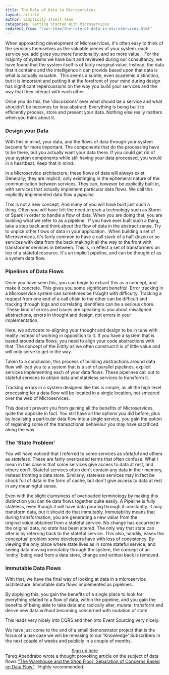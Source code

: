 ```yaml
---
title: The Role of Data in Microservices
layout: article
author: Simplicity Itself Team
categories: Getting Started With Microservices
redirect_from: "/our-team/the-role-of-data-in-microservices.html"
---
```

When approaching development of Microservices, it's often easy to think of the services themselves as the valuable pieces of your system. each service you add gives you more functionality, and so more value.   For the majority of systems we have built and reviewed during our consultancy, we have found that the system itself is of fairly marginal value. Instead, the data that it contains and the intelligence it can provide based upon that data is what is actually valuable.  This seems a subtle, even academic distinction, but it is important and putting it at the forefront of your mind during design has significant repercussions on the way you build your services and the way that they interact with each other.

Once you do this, the 'discussions' over what should be a service and what shouldn't be becomes far less abstract. Everything is being built to efficiently process, store and present your data. Nothing else really matters when you think about it.
<h3>Design your Data</h3>
With this in mind, your data, and the flows of data through your system become far more important. The components that do the processing have to be there, but you actually want your data there. If you could get rid of your system components while still having your data processed, you would in a heartbeat. Keep that in mind.

In a Microservice architecture, these flows of data will always exist. Generally, they are implicit, only existinging in the ephemeral nature of the communication between services. They can, however be explicitly built in, with services that actually implement particular data flows. We call this explicitly implemented data flow a <em>pipeline.</em>

This is not a new concept, And many of you will have built just such a thing. Often you will have felt the need to grab a technology such as Storm or Spark in order to handle a flow of data. When you are doing that, you are building what we refer to as a pipeline.  If you have ever built such a thing, take a step back and think about the flow of data in the abstract sense. Try to unpick other flows of data in your application.  When building a set of Microservices, it's fairly common to have a call stack of a half dozen or so services with data from the back making it all the way to the front with transformer services in between. This is, in effect a set of transformers on top of a stateful resource. It's an implicit pipeline, and can be thought of as a system data flow.
<h3>Pipelines of Data Flows</h3>
Once you have seen this, you can begin to extract this as a concept, and make it concrete. This gives you some significant benefits!  Error tracking in a Microservice system can sometimes be fraught with difficulty. Tracking a request from one end of a call chain to the other can be difficult and tracking through logs and correlating identifiers can be a serious chore.  These kind of errors and issues are speaking to you about misaligned abstractions, errors in thought and design, not errors in your implementation.

Here, we advocate re-aligning your thought and design to be in tune with reality instead of working in opposition to it. If you have a system that is based around data flows, you need to align your code abstractions with that. The concept of the <em>Entity</em> as we often construct it is of little value and will only serve to get in the way.

Taken to a conclusion, this process of building abstractions around data flow will lead you to a system that is a set of parallel pipelines, explicit services implementing each of your data flows. These pipelines call out to stateful services to obtain data and stateless services to transform it.

Tracking errors in a system designed like this is simple, as all the high level processing for a data flow will be located in a single location, not smeared over the web of Microservices.

This doesn't prevent you from gaining all the benefits of Microservices, quite the opposite in fact. You still have all the options you did before, plus by localising a particular data flow into a single service, you gain the option of regaining some of the transactional behaviour you may have sacrificed along the way.
<h3>The 'State Problem'</h3>
You will have noticed that I referred to some services as <em>stateful</em> and others as <em>stateless. </em>These are fairly overloaded terms that often confuse. What I mean in this case is that some services give access to data at rest, and others don't. Stateful services often don't contain any data in their memory, instead fronting a data store. Similarly, stateless services may in fact be chock full of data in the form of cache, but don't give access to data at rest in any meaningful sense.

Even with the slight clumsiness of overloaded terminology by making this distinction you can tie data flows together quite easily. A Pipeline is fully stateless, even though it will have data pouring through it constantly. It may transform data, but it should do that immutably. Immutability means that during transformation, you are generating a new <em>value</em> from the original <em>value</em> obtained from a stateful service. No change has occurred in the original data, no <em>state</em> has been altered. The only way that state can alter is by referring back to the stateful service. This also, handily, eases the conceptual problem some developers have with loss of consistency. By viewing the only place where state lives as in some stateful service, and seeing data moving immutably through the system, the concept of an 'entity' being read from a data store, change and written back is removed.
<h3>Immutable Data Flows</h3>
With that, we have the final way of looking at data in a microservice architecture. Immutable data flows implemented as pipelines.

By applying this, you gain the benefits of a single place to look for everything related to a flow of data, within the pipeline, and you gain the benefits of being able to take data and radically alter, mutate, transform and derive new data without becoming concerned with mutation of state.

This leads very nicely into CQRS and then into Event Sourcing very nicely.

We have just come to the end of a small demonstrator project that is the focus of a use case we will be releasing to our 'Knowledge' Subscribers in the next couple of weeks and publicly in a couple of months.
<div style="text-align: center;"><a href="/learning/knowledge" class="button medium">Sign up here</a></div>
<div style="text-align: center;"></div>
<div style="text-align: left;">Tareq Abeddrabo wrote a thought provoking article on the subject of data flows <a href="http://www.terminalstate.net/2013/12/the-warehouse-and-shop-floor-separation.html" target="_blank">"The Warehouse and the Shop Floor: Separation of Concerns Based on Data Flow"</a>   Highly recommended.</div>
<div style="text-align: left;"></div>